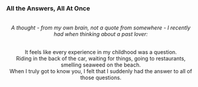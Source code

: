 ### All the Answers, All At Once

<div style="text-align: center">
<br/>
<i>A thought - from my own brain, not a quote from somewhere - I recently had when thinking about a past lover:</i><br/><br/>

It feels like every experience in my childhood was a question.<br/>
Riding in the back of the car, waiting for things, going to restaurants, smelling seaweed on the beach.<br/>
When I truly got to know you, I felt that I suddenly had the answer to all of those questions.<br/><br/>
</div>
